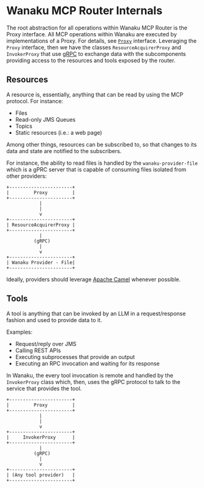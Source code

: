 # Wanaku MCP Router Internals

The root abstraction for all operations within Wanaku MCP Router is the Proxy interface. All MCP
operations within Wanaku are executed by implementations of a Proxy. For details, 
see [`Proxy`](https://github.com/wanaku-ai/wanaku/blob/main/routers/wanaku-router/src/main/java/org/wanaku/routers/camel/proxies/Proxy.java) 
interface. 
Leveraging the `Proxy` interface, then we have the classes `ResourceAcquirerProxy` and `InvokerProxy` that use [gRPC](https://grpc.io/)
to exchange data with the subcomponents providing access to the resources and tools exposed by the router.
 
## Resources 

A resource is, essentially, anything that can be read by using the MCP protocol. For instance: 

* Files
* Read-only JMS Queues 
* Topics
* Static resources (i.e.: a web page)

Among other things, resources can be subscribed to, so that changes to its data and state are notified
to the subscribers.

For instance, the ability to read files is handled by the `wanaku-provider-file` which is a gPRC server that is capable of
consuming files isolated from other providers:

```
+-----------------------+
|         Proxy         |
+-----------------------+
            |
            |
            v
+-----------------------+
| ResourceAcquirerProxy |
+-----------------------+
            |
          (gRPC)
            |
            v
+-----------------------+
| Wanaku Provider - File|
+-----------------------+
```

Ideally, providers should leverage [Apache Camel](https://camel.apache.org/) whenever possible. 

## Tools

A tool is anything that can be invoked by an LLM in a request/response fashion and used to provide data to it. 

Examples: 

* Request/reply over JMS
* Calling REST APIs 
* Executing subprocesses that provide an output
* Executing an RPC invocation and waiting for its response

In Wanaku, the every tool invocation is remote and handled by the `InvokerProxy` class which, then, uses the gRPC protocol to 
talk to the service that provides the tool.


```
+-----------------------+
|         Proxy         |
+-----------------------+
            |
            |
            v
+-----------------------+
|     InvokerProxy      |
+-----------------------+
            |
          (gRPC)
            |
            v
+-----------------------+
| (Any tool provider)   |
+-----------------------+
```